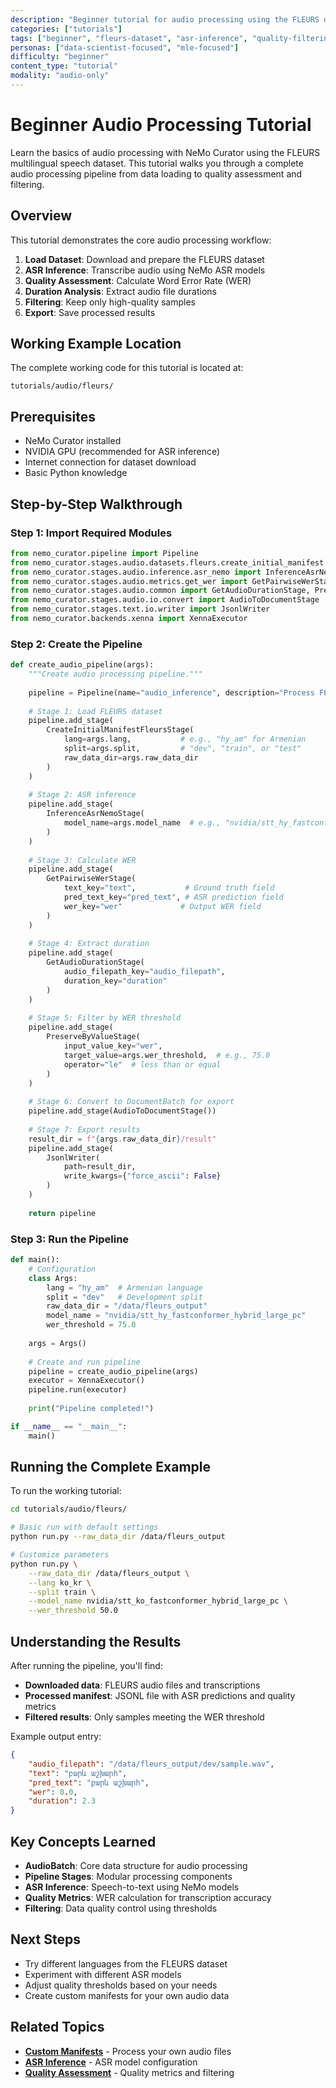 ```yaml
---
description: "Beginner tutorial for audio processing using the FLEURS dataset"
categories: ["tutorials"]
tags: ["beginner", "fleurs-dataset", "asr-inference", "quality-filtering"]
personas: ["data-scientist-focused", "mle-focused"]
difficulty: "beginner"
content_type: "tutorial"
modality: "audio-only"
---
```


# Beginner Audio Processing Tutorial

Learn the basics of audio processing with NeMo Curator using the FLEURS multilingual speech dataset. This tutorial walks you through a complete audio processing pipeline from data loading to quality assessment and filtering.

## Overview

This tutorial demonstrates the core audio processing workflow:

1. **Load Dataset**: Download and prepare the FLEURS dataset
2. **ASR Inference**: Transcribe audio using NeMo ASR models  
3. **Quality Assessment**: Calculate Word Error Rate (WER)
4. **Duration Analysis**: Extract audio file durations
5. **Filtering**: Keep only high-quality samples
6. **Export**: Save processed results

## Working Example Location

The complete working code for this tutorial is located at:
```
tutorials/audio/fleurs/
```

## Prerequisites

- NeMo Curator installed
- NVIDIA GPU (recommended for ASR inference)
- Internet connection for dataset download
- Basic Python knowledge

## Step-by-Step Walkthrough

### Step 1: Import Required Modules

```python
from nemo_curator.pipeline import Pipeline
from nemo_curator.stages.audio.datasets.fleurs.create_initial_manifest import CreateInitialManifestFleursStage
from nemo_curator.stages.audio.inference.asr_nemo import InferenceAsrNemoStage
from nemo_curator.stages.audio.metrics.get_wer import GetPairwiseWerStage
from nemo_curator.stages.audio.common import GetAudioDurationStage, PreserveByValueStage
from nemo_curator.stages.audio.io.convert import AudioToDocumentStage
from nemo_curator.stages.text.io.writer import JsonlWriter
from nemo_curator.backends.xenna import XennaExecutor
```

### Step 2: Create the Pipeline

```python
def create_audio_pipeline(args):
    """Create audio processing pipeline."""
    
    pipeline = Pipeline(name="audio_inference", description="Process FLEURS dataset with ASR")
    
    # Stage 1: Load FLEURS dataset
    pipeline.add_stage(
        CreateInitialManifestFleursStage(
            lang=args.lang,           # e.g., "hy_am" for Armenian
            split=args.split,         # "dev", "train", or "test"
            raw_data_dir=args.raw_data_dir
        )
    )
    
    # Stage 2: ASR inference
    pipeline.add_stage(
        InferenceAsrNemoStage(
            model_name=args.model_name  # e.g., "nvidia/stt_hy_fastconformer_hybrid_large_pc"
        )
    )
    
    # Stage 3: Calculate WER
    pipeline.add_stage(
        GetPairwiseWerStage(
            text_key="text",           # Ground truth field
            pred_text_key="pred_text", # ASR prediction field
            wer_key="wer"             # Output WER field
        )
    )
    
    # Stage 4: Extract duration
    pipeline.add_stage(
        GetAudioDurationStage(
            audio_filepath_key="audio_filepath",
            duration_key="duration"
        )
    )
    
    # Stage 5: Filter by WER threshold
    pipeline.add_stage(
        PreserveByValueStage(
            input_value_key="wer",
            target_value=args.wer_threshold,  # e.g., 75.0
            operator="le"  # less than or equal
        )
    )
    
    # Stage 6: Convert to DocumentBatch for export
    pipeline.add_stage(AudioToDocumentStage())
    
    # Stage 7: Export results
    result_dir = f"{args.raw_data_dir}/result"
    pipeline.add_stage(
        JsonlWriter(
            path=result_dir,
            write_kwargs={"force_ascii": False}
        )
    )
    
    return pipeline
```

### Step 3: Run the Pipeline

```python
def main():
    # Configuration
    class Args:
        lang = "hy_am"  # Armenian language
        split = "dev"   # Development split
        raw_data_dir = "/data/fleurs_output"
        model_name = "nvidia/stt_hy_fastconformer_hybrid_large_pc"
        wer_threshold = 75.0
    
    args = Args()
    
    # Create and run pipeline
    pipeline = create_audio_pipeline(args)
    executor = XennaExecutor()
    pipeline.run(executor)
    
    print("Pipeline completed!")

if __name__ == "__main__":
    main()
```

## Running the Complete Example

To run the working tutorial:

```bash
cd tutorials/audio/fleurs/

# Basic run with default settings
python run.py --raw_data_dir /data/fleurs_output

# Customize parameters
python run.py \
    --raw_data_dir /data/fleurs_output \
    --lang ko_kr \
    --split train \
    --model_name nvidia/stt_ko_fastconformer_hybrid_large_pc \
    --wer_threshold 50.0
```

## Understanding the Results

After running the pipeline, you'll find:

- **Downloaded data**: FLEURS audio files and transcriptions
- **Processed manifest**: JSONL file with ASR predictions and quality metrics
- **Filtered results**: Only samples meeting the WER threshold

Example output entry:
```json
{
    "audio_filepath": "/data/fleurs_output/dev/sample.wav",
    "text": "բարև աշխարհ",
    "pred_text": "բարև աշխարհ", 
    "wer": 0.0,
    "duration": 2.3
}
```

## Key Concepts Learned

- **AudioBatch**: Core data structure for audio processing
- **Pipeline Stages**: Modular processing components
- **ASR Inference**: Speech-to-text using NeMo models
- **Quality Metrics**: WER calculation for transcription accuracy
- **Filtering**: Data quality control using thresholds

## Next Steps

- Try different languages from the FLEURS dataset
- Experiment with different ASR models
- Adjust quality thresholds based on your needs
- Create custom manifests for your own audio data

## Related Topics

- **[Custom Manifests](../load-data/custom-manifests.md)** - Process your own audio files
- **[ASR Inference](../process-data/asr-inference/index.md)** - ASR model configuration
- **[Quality Assessment](../process-data/quality-assessment/index.md)** - Quality metrics and filtering
